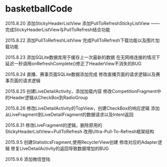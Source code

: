 # basketballCode

2015.8.20
添加StickyHeaderListView
添加PullToRefreshStickyListView —— 完成StickyHeaderListView与PullToRefresh结合功能

2015.8.22
添加PullToRefreshListView
完成PullToRefresh下载功能以及图片加载功能

2015.8.23
添加SQLite数据库用于缓存上一次最新的数据
在无网络连接的情况下延迟一秒调用onRefreshComplete()修正了HeaderView不消失的BUG

2015.8.24
直播、赛事页面SQLite数据添加完成
修改直播页面的请求逻辑以及赛事页面的请求逻辑

2015.8.25
创建LiveDetailActivity，添加加载内容
修改CompetitionFragment中的Header逻辑从CheckBox到RadioGroup

2015.8.26
修改LiveDetailActivity的TopView，创建CheckBox的响应逻辑
添加从LiveFragment到LiveDetailFragment的数据请求以及Intent返回

2015.8.31
修改LiveFragment的逻辑，删除原用的StickyHeaderListView+PullToRefresh
改用Ultra-Pull-To-Refresh框架结构

2015.9.5
创建StatisticsFragment,使用RecyclerView创建
修改对应的Adapter逻辑
修复LiveDetailActivity的返回导致数据增加的BUG

2015.9.6
添加微信登陆

